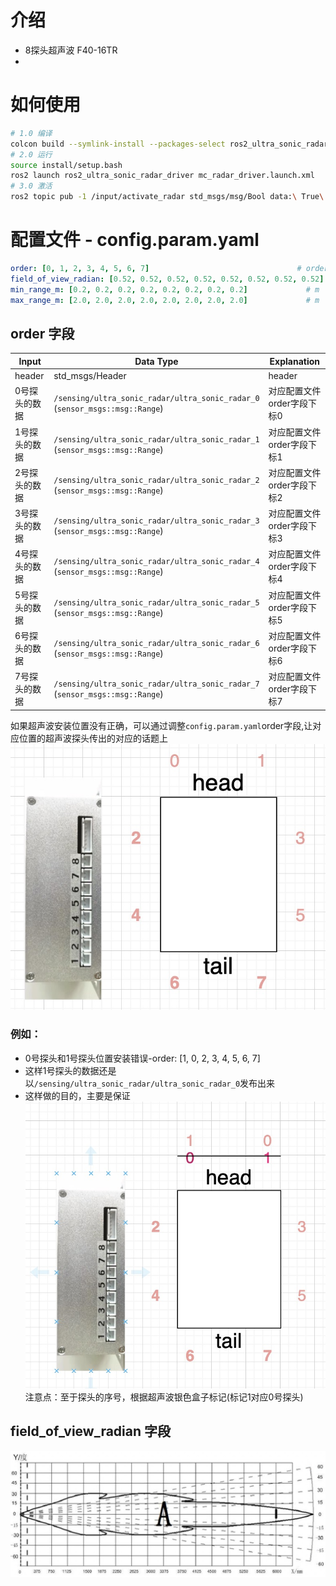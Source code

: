 # 介绍
- 8探头超声波 F40-16TR
- 
# 如何使用

```bash
# 1.0 编译
colcon build --symlink-install --packages-select ros2_ultra_sonic_radar_driver
# 2.0 运行
source install/setup.bash 
ros2 launch ros2_ultra_sonic_radar_driver mc_radar_driver.launch.xml 
# 3.0 激活
ros2 topic pub -1 /input/activate_radar std_msgs/msg/Bool data:\ True\ 
```
# 配置文件 - config.param.yaml
```yaml
order: [0, 1, 2, 3, 4, 5, 6, 7]                                 # order of detector 
field_of_view_radian: [0.52, 0.52, 0.52, 0.52, 0.52, 0.52, 0.52, 0.52] # radians
min_range_m: [0.2, 0.2, 0.2, 0.2, 0.2, 0.2, 0.2, 0.2]             # m
max_range_m: [2.0, 2.0, 2.0, 2.0, 2.0, 2.0, 2.0, 2.0]             # m
```
## order 字段
| Input                  | Data Type        | Explanation                            |
| ----------------------- | ---------------- | -----------                            |
| header | std_msgs/Header | header                   |
| 0号探头的数据 |`/sensing/ultra_sonic_radar/ultra_sonic_radar_0`<br>(`sensor_msgs::msg::Range`)|对应配置文件order字段下标0|
| 1号探头的数据 |`/sensing/ultra_sonic_radar/ultra_sonic_radar_1`<br>(`sensor_msgs::msg::Range`)|对应配置文件order字段下标1|
| 2号探头的数据 |`/sensing/ultra_sonic_radar/ultra_sonic_radar_2`<br>(`sensor_msgs::msg::Range`)|对应配置文件order字段下标2|
| 3号探头的数据 |`/sensing/ultra_sonic_radar/ultra_sonic_radar_3`<br>(`sensor_msgs::msg::Range`)|对应配置文件order字段下标3|
| 4号探头的数据 |`/sensing/ultra_sonic_radar/ultra_sonic_radar_4`<br>(`sensor_msgs::msg::Range`)|对应配置文件order字段下标4|
| 5号探头的数据 |`/sensing/ultra_sonic_radar/ultra_sonic_radar_5`<br>(`sensor_msgs::msg::Range`)|对应配置文件order字段下标5|
| 6号探头的数据 |`/sensing/ultra_sonic_radar/ultra_sonic_radar_6`<br>(`sensor_msgs::msg::Range`)|对应配置文件order字段下标6|
| 7号探头的数据 |`/sensing/ultra_sonic_radar/ultra_sonic_radar_7`<br>(`sensor_msgs::msg::Range`)|对应配置文件order字段下标7|

如果超声波安装位置没有正确，可以通过调整`config.param.yaml`order字段,让对应位置的超声波探头传出的对应的话题上
![](./docs/ultrasonic_installation_position.jpg)
### 例如：
 - 0号探头和1号探头位置安装错误-order: [1, 0, 2, 3, 4, 5, 6, 7] 
 - 这样1号探头的数据还是以`/sensing/ultra_sonic_radar/ultra_sonic_radar_0`发布出来
 - 这样做的目的，主要是保证
![](./docs/ultrasonic_installation_position_error.jpg)
注意点：至于探头的序号，根据超声波银色盒子标记(标记1对应0号探头)
## field_of_view_radian 字段
![](./docs/ultrasonic_FOV.jpg)
